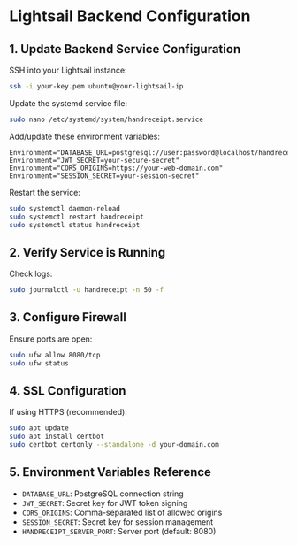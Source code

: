 # Lightsail Backend Configuration

## 1. Update Backend Service Configuration

SSH into your Lightsail instance:
```bash
ssh -i your-key.pem ubuntu@your-lightsail-ip
```

Update the systemd service file:
```bash
sudo nano /etc/systemd/system/handreceipt.service
```

Add/update these environment variables:
```
Environment="DATABASE_URL=postgresql://user:password@localhost/handreceipt"
Environment="JWT_SECRET=your-secure-secret"
Environment="CORS_ORIGINS=https://your-web-domain.com"
Environment="SESSION_SECRET=your-session-secret"
```

Restart the service:
```bash
sudo systemctl daemon-reload
sudo systemctl restart handreceipt
sudo systemctl status handreceipt
```

## 2. Verify Service is Running

Check logs:
```bash
sudo journalctl -u handreceipt -n 50 -f
```

## 3. Configure Firewall

Ensure ports are open:
```bash
sudo ufw allow 8080/tcp
sudo ufw status
```

## 4. SSL Configuration

If using HTTPS (recommended):
```bash
sudo apt update
sudo apt install certbot
sudo certbot certonly --standalone -d your-domain.com
```

## 5. Environment Variables Reference

- `DATABASE_URL`: PostgreSQL connection string
- `JWT_SECRET`: Secret key for JWT token signing
- `CORS_ORIGINS`: Comma-separated list of allowed origins
- `SESSION_SECRET`: Secret key for session management
- `HANDRECEIPT_SERVER_PORT`: Server port (default: 8080) 
